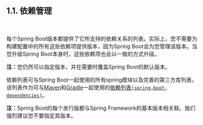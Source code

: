 <h2>1.1. 依赖管理</h2><br>

每个Spring Boot版本都提供了它所支持的依赖关系的列表。实际上，您不需要为构建配置中的所有这些依赖项提供版本，因为Spring Boot会为您管理该版本。当您升级Spring Boot本身时，这些依赖项也会以一致的方式升级。

<b>注：</b>您仍然可以指定版本，并在需要时覆盖Spring Boot的默认版本。

依赖列表可与Spring Boot一起使用的所有spring模块以及完善的第三方库列表。该列表作为可与[Maven](https://docs.spring.io/spring-boot/docs/current/reference/html/using-spring-boot.html#using-boot-maven-parent-pom)和[Gradle](https://docs.spring.io/spring-boot/docs/current/reference/html/using-spring-boot.html#using-boot-gradle)一起使用的[依赖列表```(spring-boot-dependencies)```](http://docs.spring.io/spring-boot/docs/current-SNAPSHOT/reference/htmlsingle/#using-boot-maven-without-a-parent)。

<b>注：</b>Spring Boot的每个发行版都与Spring Framework的基本版本相关联。我们强烈建议您不要指定其版本。
